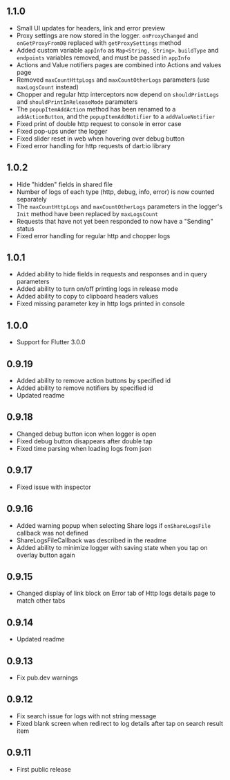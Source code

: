 ## 1.1.0

- Small UI updates for headers, link and error preview
- Proxy settings are now stored in the logger. `onProxyChanged` and `onGetProxyFromDB` replaced
  with `getProxySettings` method
- Added custom variable `appInfo` as `Map<String, String>`. `buildType` and `endpoints` variables
  removed, and must be passed in `appInfo`
- Actions and Value notifiers pages are combined into Actions and values page
- Removed `maxCountHttpLogs` and `maxCountOtherLogs` parameters (use `maxLogsCount` instead)
- Chopper and regular http interceptors now depend on `shouldPrintLogs`
  and `shouldPrintInReleaseMode`
  parameters
- The `popupItemAddAction` method has been renamed to a `addActionButton`, and
  the `popupItemAddNotifier` to a `addValueNotifier`
- Fixed print of double http request to console in error case
- Fixed pop-ups under the logger
- Fixed slider reset in web when hovering over debug button
- Fixed error handling for http requests of dart:io library

## 1.0.2

- Hide "hidden" fields in shared file
- Number of logs of each type (http, debug, info, error) is now counted separately
- The `maxCountHttpLogs` and `maxCountOtherLogs` parameters in the logger's `Init` method have been
  replaced by `maxLogsCount`
- Requests that have not yet been responded to now have a "Sending" status
- Fixed error handling for regular http and chopper logs

## 1.0.1

- Added ability to hide fields in requests and responses and in query parameters
- Added ability to turn on/off printing logs in release mode
- Added ability to copy to clipboard headers values
- Fixed missing parameter key in http logs printed in console

## 1.0.0

- Support for Flutter 3.0.0

## 0.9.19

- Added ability to remove action buttons by specified id
- Added ability to remove notifiers by specified id
- Updated readme

## 0.9.18

- Сhanged debug button icon when logger is open
- Fixed debug button disappears after double tap
- Fixed time parsing when loading logs from json

## 0.9.17

- Fixed issue with inspector

## 0.9.16

- Added warning popup when selecting Share logs if `onShareLogsFile` callback was not defined
- ShareLogsFileCallback was described in the readme
- Added ability to minimize logger with saving state when you tap on overlay button again

## 0.9.15

- Changed display of link block on Error tab of Http logs details page to match other tabs

## 0.9.14

- Updated readme

## 0.9.13

- Fix pub.dev warnings

## 0.9.12

- Fix search issue for logs with not string message
- Fixed blank screen when redirect to log details after tap on search result item

## 0.9.11

- First public release